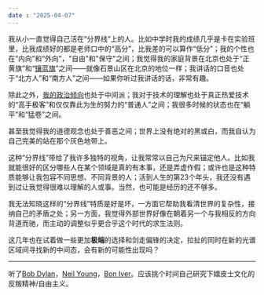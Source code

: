 ```yaml
---
date : "2025-04-07"
---
```


我从小一直觉得自己活在“分界线”上的人。比如中学时我的成绩几乎是卡在实验班里，比我成绩好的都是老师口中的“高分”，比我差的可以算作“低分”；我的个性也在“内向”和“外向”，"自由"和"保守"之间；我觉得我的家庭背景在北京也处于“正黄旗”和“[镶蓝旗](https://www.sohu.com/a/455565078_120983970#:~:text=%E6%8C%89%E7%85%A7%E6%B8%85%E6%9C%9D%E6%97%B6%E6%9C%9F%E2%80%9C%E5%B7%A6%E9%AB%98,%E4%B8%AD%E7%9A%84%E2%80%9C%E6%9C%AB%E6%97%97%E2%80%9D%E3%80%82)”之间——就像石景山区在北京的地位一样；我讲话的口音也处于“北方人”和“南方人”之间——如果你听过我讲话的话，非常有趣。  

除此之外，[我的政治倾向](https://x.com/james_1iu/status/1890239194783752392)也处于中间派；我对于技术的理解也处于真正热爱技术的“高手极客”和仅仅靠此为生的努力的“普通人”之间；我很多时候的状态也在“躺平”和“猛卷”之间。  

甚至我觉得我的道德观念也处于善恶之间；世界上没有绝对的黑或白，而我自认为自己完美的站在那个灰色地带上。 

这种“分界线”带给了我许多独特的视角，让我常常以自己为尺来锚定他人。比如我就能很好的区分哪些人在某个领域是真的有本事，还是弄虚作假；或许也是这种特质能够让我包容不同思想、不同背景的人；活到人生的第23个年头，我还没有遇到过让我觉得很难以理解的人或事。当然，也可能是经历的还不够多。   

我无法知晓这样的“分界线”特质是好是坏，一方面它帮助我看清世界的复杂性，接纳自己的矛盾之处；另一方面，我觉得外部世界好像在朝着另一个与我相反的方向背道而驰，而主动的调整似乎更合乎这个时代的求生法则。   

这几年也在试着做一些更加**极端**的选择和剑走偏锋的决定，拉扯的同时在新的光谱区域间寻找新的中间态，会有新的可能性出现吗？

---
听了[Bob Dylan](https://open.spotify.com/artist/74ASZWbe4lXaubB36ztrGX?si=IEAuweYhSqCrv4RhMrFfUQ)，[Neil Young](https://open.spotify.com/artist/6v8FB84lnmJs434UJf2Mrm?si=I4c0tv_2QLC4l26mqyqBjg)，[Bon Iver](https://open.spotify.com/artist/4LEiUm1SRbFMgfqnQTwUbQ?si=V7B2B16ORImV9WiJsg9iyQ)。应该挑个时间自己研究下嬉皮士文化的反叛精神/自由主义。